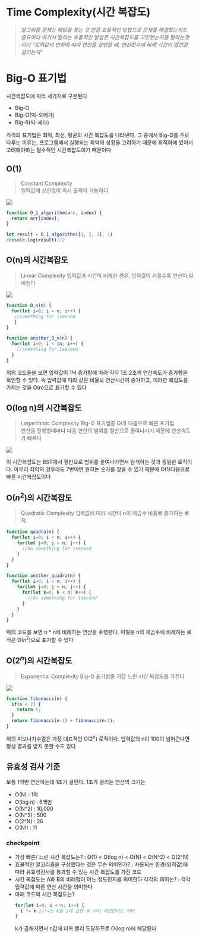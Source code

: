 # Time Complexity(시간 복잡도)
> *알고리즘 문제는 해답을 찾는 것 만큼 효율적인 방법으로 문제를 해결했는지도 중요하다
여기서 말하는 효율적인 방법은 시간복잡도를 고민했는지를 말하는것이다
"입력값의 변화에 따라 연산을 실행할 때, 연산횟수에 비해 시간이 얼만큼 걸리는지"*
>

# Big-O 표기법
  시간복잡도에 따라 세가지로 구분된다
  - Big-O
  - Big-Ω(빅-오메가)
  - Big-θ(빅-세타)
  
  각각의 표기법은 최악, 최선, 평균의 시간 복잡도를 나타낸다.
  그 중에서 Big-O를 주로 다루는 이유는, 프로그램에서 실행되는 최악의 상황을 고려하기 때문에 최적화에 있어서 고려해야하는 필수적인 시간복잡도이기 때문이다
  
## O(1)
 > Constant Complexity <br>
입력값에 상관없이 즉시 출력이 가능하다
>


  <img src="https://user-images.githubusercontent.com/87476435/140919049-15673f04-9d62-46bd-a4d4-2fc957da1024.png">   

  ```jsx
  function O_1_algorithm(arr, index) {
    return arr[index];
  }

  let result = O_1_algorithm([1, 2, 3], 1)
  console.log(result)//2
  ```

## O(n)의 시간복잡도

> Linear Complexity
입력값과 시간이 비례한 경우, 입력값이 커질수록 연산이 길어진다
>
  <img src="https://user-images.githubusercontent.com/87476435/140920210-1c972af8-2201-451d-9d66-6ec9ebe0b921.png">
  
  ```jsx
  function O_n(n) {
    for(let i=0; i < n; i++) {
     //something for 1second
     }
  }
  
  function another_O_n(n) {
    for(let i=0; i < 2n; i++) {
      //something for 1second
    }
  }
  ```
  위의 코드들을 보면 입력값이 1씩 증가함에 따라 각각 1초 2초씩 연산속도가 증가함을 확인할 수 있다.
  즉 입력값에 따라 같은 비율로 연산시간이 증가하고, 이러한 복잡도를 가지는 것을 O(n)으로 표기할 수 있다

## O(log n)의 시간복잡도

> Logarithmic Complexity
  Big-O 표기법중  O(1) 다음으로 빠른 표기법.<br>
  연산을 진행할때마다 다음 연산의 범위를 절반으로 줄여나가기 때문에 연산속도가 빠르다

  <img src="https://user-images.githubusercontent.com/87476435/140922730-d54102a9-9b02-4796-8843-862d6238a7dc.png">
  
  이 시간복잡도는 BST에서 절반으로 범위를 줄여나가면서 탐색하는 것과 동일한 로직이다.
  아무리 최악의 경우라도 7번이면 원하는 숫자를 찾을 수 있기 때문에 O(1)다음으로 빠른 시간복잡도이다

## O($n^2$)의 시간복잡도

> Quadratic Complexity
입력값에 따라 시간이 n의 제곱수 비율로 증가하는 로직

  ```jsx
  function quadra(n) {
    for(let i=0; i < n; i++) {
      for(let j=0; j < n; j++) {
        //do something for 1second
      }
    }
  }
  
  function another_quadra(n) {
    for(let i=0; i < n; i++) {
      for(let j=0; j < n; j++) {
        for(let k=0; k < n; k++) {
          //do something for 1second
        }
      }
    }
  }
  ```
  위의 코드를 보면 n * n에 비례하는 연산을 수행한다. 이렇듯 n의 제곱수에 비례하는 로직은  O($n^2$)으로 표기할 수 있다
  
## O($2^n$)의 시간복잡도

> Exponential Complexity
Big-O 표기법중 가장 느린 시간 복잡도를 가진다


<img src="https://user-images.githubusercontent.com/87476435/140927684-22675d68-7337-494b-97e6-214c41d437e1.png">

  ```jsx
  function fibonacci(n) {
    if(n < 2) {
      return 1;
    }
    return fibonacci(n-1) + fibonacci(n-2);
  }
  ```
  위의 피보나치수열은 가장 대표적인 O($2^n$) 로직이다. 입력값의 n이 100이 넘어간다면 평생 결과를 받지 못할 수도 있다

## 유효성 검사 기준

  보통 1억번 연산하는데 1초가 걸린다.
  1초가 걸리는 연산의 크기는
  - O(N) : 1억
  - O(log n) : 5백만
  - O(N^2) : 10,000
  - O(N^3) : 500
  - O(2^N) : 26
  - O(N!) : 11

### checkpoint

- 가장 빠른/ 느린 시간 복잡도는? : O(1) < O(log n) < O(N) < O(N^2) < O(2^N)
- 효율적인 알고리즘을 구상했다는 것은 무슨 의미인가? : 사용되는 환경(입력값)에 따라 유효성검사를 통과할 수 있는 시간 복잡도를 가진 코드
- 시간 복잡도는 A와 B의 비례함이 어느 정도인지를 의미한다 각각의 의미는? : 각각 입력값에 따른 연산 시간을 의미한다
- 아래 코드의 시간 복잡도는?
  ```jsx
  for(let i=0; i < n; i++) {
    i *= k //*=는 k를 i에 곱한 후 다시 대입한다는 의미
  }
  ```
  k가 곱해지면서 n값에 더욱 빨리 도달하므로 O(log n)에 해당된다
